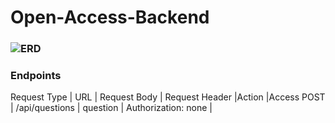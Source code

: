 # Open-Access-Backend


### ![ERD](https://user-images.githubusercontent.com/87440131/152567602-a9d8d797-a281-480a-9482-25675d088a22.png)


### Endpoints
Request Type |	URL           |	Request Body |	Request Header	  |Action	|Access
POST         | /api/questions | question     | Authorization: none |
